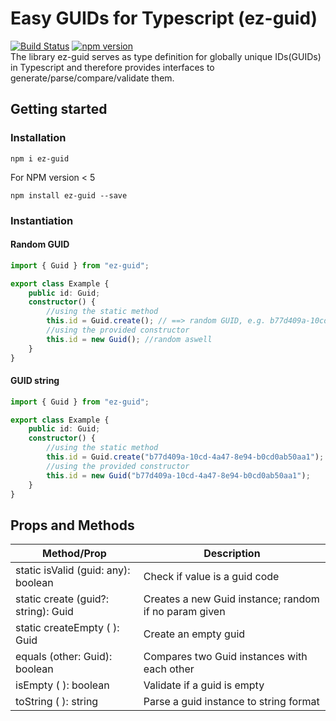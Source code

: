 # Easy GUIDs for Typescript (ez-guid)
[![Build Status](https://travis-ci.com/ez-libs/ez-guid.svg?branch=master)](https://travis-ci.com/ez-libs/ez-guid)
[![npm version](https://badge.fury.io/js/ez-guid.svg)](https://badge.fury.io/js/ez-guid)  
The library ez-guid serves as type definition for globally unique IDs(GUIDs) in Typescript and therefore provides interfaces to generate/parse/compare/validate them.

## Getting started
### Installation

```
npm i ez-guid
```
  
For NPM version < 5
```
npm install ez-guid --save
```

### Instantiation
#### Random GUID
```typescript
import { Guid } from "ez-guid";

export class Example {
    public id: Guid;
    constructor() {
        //using the static method
        this.id = Guid.create(); // ==> random GUID, e.g. b77d409a-10cd-4a47-8e94-b0cd0ab50aa1
        //using the provided constructor
        this.id = new Guid(); //random aswell
    }
}
```

#### GUID string
```typescript
import { Guid } from "ez-guid";

export class Example {
    public id: Guid;
    constructor() {
        //using the static method
        this.id = Guid.create("b77d409a-10cd-4a47-8e94-b0cd0ab50aa1");
        //using the provided constructor
        this.id = new Guid("b77d409a-10cd-4a47-8e94-b0cd0ab50aa1");
    }
}
```

## Props and Methods

| Method/Prop | Description|
|---|---|
| static isValid (guid: any): boolean | Check if value is a guid code |
| static create (guid?: string): Guid | Creates a new Guid instance; random if no param given |
| static createEmpty ( ): Guid | Create an empty guid |
| equals (other: Guid): boolean | Compares two Guid instances with each other |
| isEmpty ( ): boolean | Validate if a guid is empty  |
| toString ( ): string | Parse a guid instance to string format  |
